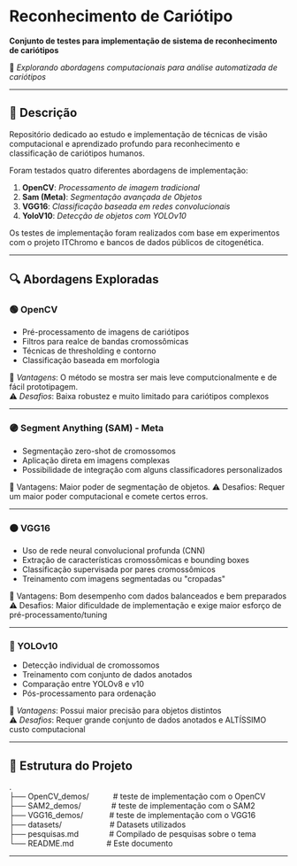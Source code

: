 # **Reconhecimento de Cariótipo**  
**Conjunto de testes para implementação de sistema de reconhecimento de cariótipos**  

🔬 *Explorando abordagens computacionais para análise automatizada de cariótipos*  

---  

## **📝 Descrição**  
Repositório dedicado ao estudo e implementação de técnicas de visão computacional e aprendizado profundo para reconhecimento e classificação de cariótipos humanos.  

Foram testados quatro diferentes abordagens de implementação:

1. **OpenCV**: _Processamento de imagem tradicional_
2. **Sam (Meta)**: _Segmentação avançada de Objetos_
3. **VGG16**: _Classificação baseada em redes convolucionais_
4. **YoloV10**: _Detecção de objetos com YOLOv10_

Os testes de implementação foram realizados com base em experimentos com o projeto ITChromo e bancos de dados públicos de citogenética.

---  

## **🔍 Abordagens Exploradas**  

### **🟢 OpenCV**  
- Pré-processamento de imagens de cariótipos  
- Filtros para realce de bandas cromossômicas  
- Técnicas de thresholding e contorno  
- Classificação baseada em morfologia  

📌 *Vantagens*: O método se mostra ser mais leve computcionalmente e de fácil prototipagem.  
⚠ *Desafios*: Baixa robustez e muito limitado para cariótipos complexos  

---  

### **🟣 Segment Anything (SAM) - Meta**
- Segmentação zero-shot de cromossomos
- Aplicação direta em imagens complexas
- Possibilidade de integração com alguns classificadores personalizados

📌 Vantagens: Maior poder de segmentação de objetos.
⚠ Desafios: Requer um maior poder computacional e comete certos erros.

---

### 🟠 VGG16
- Uso de rede neural convolucional profunda (CNN)
- Extração de características cromossômicas e bounding boxes
- Classificação supervisada por pares cromossômicos
- Treinamento com imagens segmentadas ou "cropadas"

📌 Vantagens: Bom desempenho com dados balanceados e bem preparados
⚠ Desafios: Maior dificuldade de implementação e exige maior esforço de pré-processamento/tuning

---

### **🔵 YOLOv10**  
- Detecção individual de cromossomos  
- Treinamento com conjunto de dados anotados  
- Comparação entre YOLOv8 e v10  
- Pós-processamento para ordenação  

📌 *Vantagens*: Possui maior precisão para objetos distintos  
⚠ *Desafios*: Requer grande conjunto de dados anotados e ALTÍSSIMO custo computacional

---

## **📂 Estrutura do Projeto**  

.<br>
├── OpenCV_demos/&nbsp;&nbsp;&nbsp;&nbsp;&nbsp;&nbsp;&nbsp;&nbsp;&nbsp;&nbsp;&nbsp;# teste de implementação com o OpenCV
<br>├── SAM2_demos/&nbsp;&nbsp;&nbsp;&nbsp;&nbsp;&nbsp;&nbsp;&nbsp;&nbsp;&nbsp;&nbsp;&nbsp;&nbsp;&nbsp;# teste de implementação com o SAM2
<br>├── VGG16_demos/&nbsp;&nbsp;&nbsp;&nbsp;&nbsp;&nbsp;&nbsp;&nbsp;&nbsp;&nbsp;&nbsp;&nbsp;# teste de implementação com o VGG16
<br>├── datasets/&nbsp;&nbsp;&nbsp;&nbsp;&nbsp;&nbsp;&nbsp;&nbsp;&nbsp;&nbsp;&nbsp;&nbsp;&nbsp;&nbsp;&nbsp;&nbsp;&nbsp;&nbsp;&nbsp;&nbsp;&nbsp;&nbsp;# Datasets utilizados
<br>├── pesquisas.md&nbsp;&nbsp;&nbsp;&nbsp;&nbsp;&nbsp;&nbsp;&nbsp;&nbsp;&nbsp;&nbsp;&nbsp;&nbsp;&nbsp;# Compilado de pesquisas sobre o tema
<br>└── README.md&nbsp;&nbsp;&nbsp;&nbsp;&nbsp;&nbsp;&nbsp;&nbsp;&nbsp;&nbsp;&nbsp;&nbsp;&nbsp;&nbsp;&nbsp;# Este documento

---  
